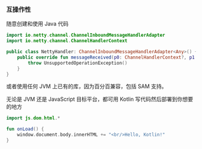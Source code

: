 
### 互操作性

随意创建和使用 Java 代码

``` kotlin
import io.netty.channel.ChannelInboundMessageHandlerAdapter
import io.netty.channel.ChannelHandlerContext

public class NettyHandler: ChannelInboundMessageHandlerAdapter<Any>() {
    public override fun messageReceived(p0: ChannelHandlerContext?, p1: Any?) {
        throw UnsupportedOperationException()
    }
}
```

或者使用任何 JVM 上已有的库，因为百分百兼容，包括 SAM 支持。

无论是 JVM 还是 JavaScript 目标平台，都可用 Kotlin 写代码然后部署到你想要的地方

``` kotlin
import js.dom.html.*

fun onLoad() {
    window.document.body.innerHTML += "<br/>Hello, Kotlin!"
}
```
